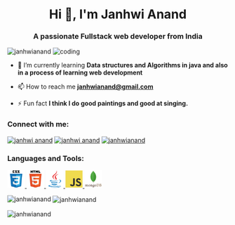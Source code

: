 <h1 align="center">Hi 👋, I'm Janhwi Anand</h1>
<h3 align="center">A passionate Fullstack web developer from India</h3>
<img src="https://media1.tenor.com/images/ba6d7d37fa1e4ca966ac7328bf43b96c/tenor.gif?itemid=18657810" align="right" alt="coding" width="400">

<p align="left"> <img src="https://komarev.com/ghpvc/?username=janhwianand&label=Profile%20views&color=0e75b6&style=flat" alt="janhwianand" /> </p>

- 🌱 I’m currently learning **Data structures and Algorithms in java and also in a process of learning web development**

- 📫 How to reach me **janhwianand@gmail.com**

- ⚡ Fun fact **I think I do good paintings and good at singing.**

<h3 align="left">Connect with me:</h3>
<p align="left">
<a href="https://linkedin.com/in/janhwi-anand-b07618274" target="blank"><img align="center" src="https://raw.githubusercontent.com/rahuldkjain/github-profile-readme-generator/master/src/images/icons/Social/linked-in-alt.svg" alt="janhwi anand" height="30" width="40" /></a>
<a href="https://instagram.com/Janhwi Anand" target="blank"><img align="center" src="https://raw.githubusercontent.com/rahuldkjain/github-profile-readme-generator/master/src/images/icons/Social/instagram.svg" alt="janhwi anand" height="30" width="40" /></a>
<a href="https://www.hackerrank.com/Janhwi Anand" target="blank"><img align="center" src="https://raw.githubusercontent.com/rahuldkjain/github-profile-readme-generator/master/src/images/icons/Social/hackerrank.svg" alt="janhwianand" height="30" width="40" /></a>
</p>

<h3 align="left">Languages and Tools:</h3>
<p align="left"> <a href="https://www.w3schools.com/css/" target="_blank" rel="noreferrer"> <img src="https://raw.githubusercontent.com/devicons/devicon/master/icons/css3/css3-original-wordmark.svg" alt="css3" width="40" height="40"/> </a> <a href="https://www.w3.org/html/" target="_blank" rel="noreferrer"> <img src="https://raw.githubusercontent.com/devicons/devicon/master/icons/html5/html5-original-wordmark.svg" alt="html5" width="40" height="40"/> </a> <a href="https://www.java.com" target="_blank" rel="noreferrer"> <img src="https://raw.githubusercontent.com/devicons/devicon/master/icons/java/java-original.svg" alt="java" width="40" height="40"/> </a> <a href="https://developer.mozilla.org/en-US/docs/Web/JavaScript" target="_blank" rel="noreferrer"> <img src="https://raw.githubusercontent.com/devicons/devicon/master/icons/javascript/javascript-original.svg" alt="javascript" width="40" height="40"/> </a> <a href="https://www.mongodb.com/" target="_blank" rel="noreferrer"> <img src="https://raw.githubusercontent.com/devicons/devicon/master/icons/mongodb/mongodb-original-wordmark.svg" alt="mongodb" width="40" height="40"/> </a> </p>

<p><img align="left" src="https://github-readme-stats.vercel.app/api/top-langs?username=janhwianand&show_icons=true&locale=en&layout=compact" alt="janhwianand" /></p>

<p>&nbsp;<img align="center" src="https://github-readme-stats.vercel.app/api?username=janhwianand&show_icons=true&locale=en" alt="janhwianand" /></p>

<p><img align="center" src="https://github-readme-streak-stats.herokuapp.com/?user=janhwianand&" alt="janhwianand" /></p>

